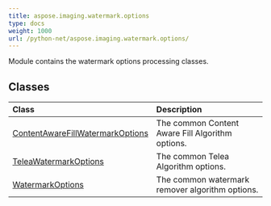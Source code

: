```yaml
---
title: aspose.imaging.watermark.options
type: docs
weight: 1000
url: /python-net/aspose.imaging.watermark.options/
---
```



Module contains the watermark options processing classes.

## **Classes**
| **Class** | **Description** |
| :- | :- |
| [ContentAwareFillWatermarkOptions](/imaging/python-net/aspose.imaging.watermark.options/contentawarefillwatermarkoptions/) | The common Content Aware Fill Algorithm options. |
| [TeleaWatermarkOptions](/imaging/python-net/aspose.imaging.watermark.options/teleawatermarkoptions/) | The common Telea Algorithm options. |
| [WatermarkOptions](/imaging/python-net/aspose.imaging.watermark.options/watermarkoptions/) | The common watermark remover algorithm options. |
